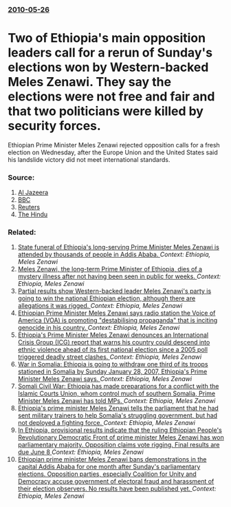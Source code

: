 ### [2010-05-26](/news/2010/05/26/index.md)

# Two of Ethiopia's main opposition leaders call for a rerun of Sunday's elections won by Western-backed Meles Zenawi. They say the elections were not free and fair and that two politicians were killed by security forces. 

Ethiopian Prime Minister Meles Zenawi rejected opposition calls for a fresh election on Wednesday, after the Europe Union and the United States said his landslide victory did not meet international standards.


### Source:

1. [Al Jazeera](http://english.aljazeera.net/news/africa/2010/05/201052695612872212.html)
2. [BBC](http://news.bbc.co.uk/2/hi/world/africa/10162310.stm)
3. [Reuters](http://www.reuters.com/article/idUSTRE64P5IZ20100526)
4. [The Hindu](http://beta.thehindu.com/news/international/article438850.ece)

### Related:

1. [State funeral of Ethiopia's long-serving Prime Minister Meles Zenawi is attended by thousands of people in Addis Ababa. ](/news/2012/09/2/state-funeral-of-ethiopia-s-long-serving-prime-minister-meles-zenawi-is-attended-by-thousands-of-people-in-addis-ababa.md) _Context: Ethiopia, Meles Zenawi_
2. [Meles Zenawi, the long-term Prime Minister of Ethiopia, dies of a mystery illness after not having been seen in public for weeks. ](/news/2012/08/20/meles-zenawi-the-long-term-prime-minister-of-ethiopia-dies-of-a-mystery-illness-after-not-having-been-seen-in-public-for-weeks.md) _Context: Ethiopia, Meles Zenawi_
3. [Partial results show Western-backed leader Meles Zenawi's party is going to win the national Ethiopian election, although there are allegations it was rigged. ](/news/2010/05/24/partial-results-show-western-backed-leader-meles-zenawi-s-party-is-going-to-win-the-national-ethiopian-election-although-there-are-allegati.md) _Context: Ethiopia, Meles Zenawi_
4. [Ethiopian Prime Minister Meles Zenawi says radio station the Voice of America (VOA) is  promoting "destabilising propaganda" that is inciting genocide in his country. ](/news/2010/03/19/ethiopian-prime-minister-meles-zenawi-says-radio-station-the-voice-of-america-voa-is-promoting-destabilising-propaganda-that-is-incitin.md) _Context: Ethiopia, Meles Zenawi_
5. [ Ethiopia's Prime Minister Meles Zenawi denounces an International Crisis Group (ICG) report that warns his country could descend into ethnic violence ahead of its first national election since a 2005 poll triggered deadly street clashes. ](/news/2009/09/17/ethiopia-s-prime-minister-meles-zenawi-denounces-an-international-crisis-group-icg-report-that-warns-his-country-could-descend-into-ethni.md) _Context: Ethiopia, Meles Zenawi_
6. [ War in Somalia: Ethiopia is going to withdraw one third of its troops stationed in Somalia by Sunday January 28, 2007, Ethiopia's Prime Minister Meles Zenawi says. ](/news/2007/01/27/war-in-somalia-ethiopia-is-going-to-withdraw-one-third-of-its-troops-stationed-in-somalia-by-sunday-january-28-2007-ethiopia-s-prime-min.md) _Context: Ethiopia, Meles Zenawi_
7. [ Somali Civil War: Ethiopia has made preparations for a conflict with the Islamic Courts Union, whom control much of southern Somalia, Prime Minister Meles Zenawi has told MPs. ](/news/2006/11/23/somali-civil-war-ethiopia-has-made-preparations-for-a-conflict-with-the-islamic-courts-union-whom-control-much-of-southern-somalia-prime.md) _Context: Ethiopia, Meles Zenawi_
8. [ Ethiopia's prime minister Meles Zenawi tells the parliament that he had sent military trainers to help Somalia's struggling government, but had not deployed a fighting force. ](/news/2006/10/19/ethiopia-s-prime-minister-meles-zenawi-tells-the-parliament-that-he-had-sent-military-trainers-to-help-somalia-s-struggling-government-but.md) _Context: Ethiopia, Meles Zenawi_
9. [ In Ethiopia, provisional results indicate that the ruling Ethiopian People's Revolutionary Democratic Front of prime minister Meles Zenawi has won parliamentary majority. Opposition claims vote rigging. Final results are due June 8 ](/news/2005/05/28/in-ethiopia-provisional-results-indicate-that-the-ruling-ethiopian-people-s-revolutionary-democratic-front-of-prime-minister-meles-zenawi.md) _Context: Ethiopia, Meles Zenawi_
10. [ Ethiopian prime minister Meles Zenawi bans demonstrations in the capital Addis Ababa for one month after Sunday's parliamentary elections. Opposition parties, especially Coalition for Unity and Democracy accuse government of electoral fraud and harassment of their election observers. No results have been published yet. ](/news/2005/05/16/ethiopian-prime-minister-meles-zenawi-bans-demonstrations-in-the-capital-addis-ababa-for-one-month-after-sunday-s-parliamentary-elections.md) _Context: Ethiopia, Meles Zenawi_
